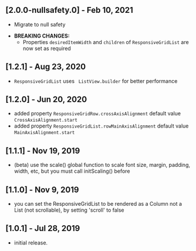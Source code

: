 ## [2.0.0-nullsafety.0] - Feb 10, 2021

* Migrate to null safety

- **BREAKING CHANGES:**
    - Properties `desiredItemWidth` and `children` of `ResponsiveGridList` are now set as required

## [1.2.1] - Aug 23, 2020

* `ResponsiveGridList` uses ` ListView.builder` for better performance 

## [1.2.0] - Jun 20, 2020

* added property `ResponsiveGridRow.crossAxisAlignment` default value `CrossAxisAlignment.start`
* added property `ResponsiveGridList.rowMainAxisAlignment` default value `MainAxisAlignment.start`

## [1.1.1] - Nov 19, 2019

* (beta) use the scale() global function to scale font size, margin, padding, width, etc, but you must call initScaling() before

## [1.1.0] - Nov 9, 2019

* you can set the ResponsiveGridList to be rendered as a Column not a List (not scrollable), by setting 'scroll' to false

## [1.0.1] - Jul 28, 2019

* initial release.

